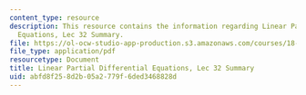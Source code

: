 ```yaml
---
content_type: resource
description: This resource contains the information regarding Linear Partial Differential
  Equations, Lec 32 Summary.
file: https://ol-ocw-studio-app-production.s3.amazonaws.com/courses/18-303-linear-partial-differential-equations-analysis-and-numerics-fall-2014/abfd8f258d2b05a2779f6ded3468828d_MIT18_303F14_Lecture32.pdf
file_type: application/pdf
resourcetype: Document
title: Linear Partial Differential Equations, Lec 32 Summary
uid: abfd8f25-8d2b-05a2-779f-6ded3468828d
---
```

